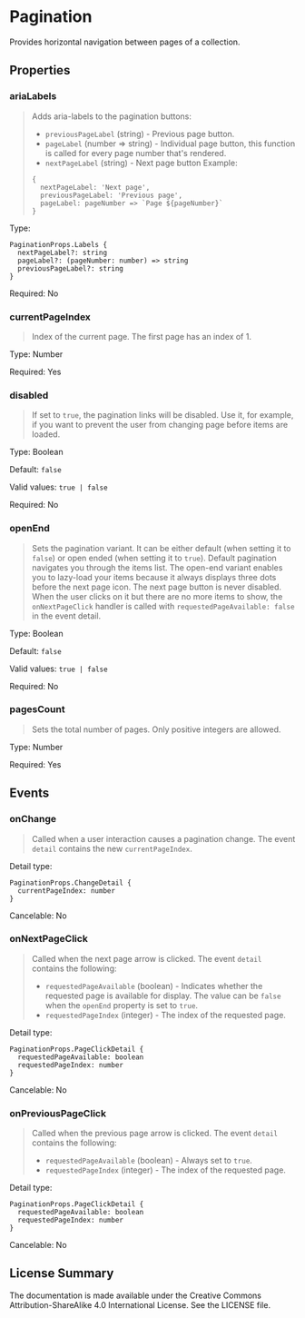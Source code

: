 # Pagination

Provides horizontal navigation between pages of a collection.



## Properties



### ariaLabels

> Adds aria-labels to the pagination buttons:
> * `previousPageLabel` (string) - Previous page button.
> * `pageLabel` (number => string) - Individual page button, this function is called for every page number that's rendered.
> * `nextPageLabel` (string) - Next page button
> Example:
> ```
> {
>   nextPageLabel: 'Next page',
>   previousPageLabel: 'Previous page',
>   pageLabel: pageNumber => `Page ${pageNumber}`
> }
> ```
> 

Type: 
```
PaginationProps.Labels {
  nextPageLabel?: string
  pageLabel?: (pageNumber: number) => string
  previousPageLabel?: string
}
```


Required: No


### currentPageIndex

> Index of the current page. The first page has an index of 1.

Type: Number

Required: Yes


### disabled

> If set to `true`, the pagination links will be disabled. Use it, for example, if you want to prevent the user
> from changing page before items are loaded.

Type: Boolean

Default: `false`

Valid values: `true | false`

Required: No


### openEnd

> Sets the pagination variant. It can be either default (when setting it to `false`) or open ended (when setting it
> to `true`). Default pagination navigates you through the items list. The open-end variant enables you
> to lazy-load your items because it always displays three dots before the next page icon. The next page button is
> never disabled. When the user clicks on it but there are no more items to show, the
> `onNextPageClick` handler is called with `requestedPageAvailable: false` in the event detail.

Type: Boolean

Default: `false`

Valid values: `true | false`

Required: No


### pagesCount

> Sets the total number of pages. Only positive integers are allowed.

Type: Number

Required: Yes







## Events



### onChange

> Called when a user interaction causes a pagination change. The event `detail` contains the new `currentPageIndex`.

Detail type: 
```
PaginationProps.ChangeDetail {
  currentPageIndex: number
}
```

Cancelable: No



### onNextPageClick

> Called when the next page arrow is clicked. The event `detail` contains the following:
> * `requestedPageAvailable` (boolean) - Indicates whether the requested page is available for display.
>   The value can be `false` when the `openEnd` property is set to `true`.
> * `requestedPageIndex` (integer) - The index of the requested page.

Detail type: 
```
PaginationProps.PageClickDetail {
  requestedPageAvailable: boolean
  requestedPageIndex: number
}
```

Cancelable: No



### onPreviousPageClick

> Called when the previous page arrow is clicked. The event `detail` contains the following:
> * `requestedPageAvailable` (boolean) - Always set to `true`.
> * `requestedPageIndex` (integer) - The index of the requested page.

Detail type: 
```
PaginationProps.PageClickDetail {
  requestedPageAvailable: boolean
  requestedPageIndex: number
}
```

Cancelable: No






## License Summary

The documentation is made available under the Creative Commons Attribution-ShareAlike 4.0 International License. See the LICENSE file.
